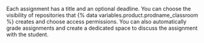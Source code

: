 Each assignment has a title and an optional deadline. You can choose the visibility of repositories that {% data variables.product.prodname_classroom %} creates and choose access permissions. You can also automatically grade assignments and create a dedicated space to discuss the assignment with the student.
